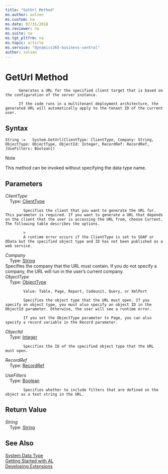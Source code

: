```yaml
---
title: "GetUrl Method"
ms.author: solsen
ms.custom: na
ms.date: 07/31/2018
ms.reviewer: na
ms.suite: na
ms.tgt_pltfrm: na
ms.topic: article
ms.service: "dynamics365-business-central"
author: solsen
---
```

[//]: # (START>DO_NOT_EDIT)
[//]: # (IMPORTANT:Do not edit any of the content between here and the END>DO_NOT_EDIT.)
[//]: # (Any modifications should be made in the .resx files in the ModernDev repo.)
# GetUrl Method

          Generates a URL for the specified client target that is based on the configuration of the server instance.

          If the code runs in a multitenant deployment architecture, the generated URL will automatically apply to the tenant ID of the current user.
        

## Syntax
```
String :=   System.GetUrl(ClientType: ClientType, Company: String, ObjectType: ObjectType, ObjectId: Integer, RecordRef: RecordRef, [UseFilters: Boolean])
```
> [!NOTE]  
> This method can be invoked without specifying the data type name.  
## Parameters
*ClientType*  
&emsp;Type: [ClientType](clienttype-option.md)  

            Specifies the client that you want to generate the URL for. This parameter is required. If you want to generate a URL that depends on the client that the user is accessing the URL from, choose Current. The following table describes the options.

            >
            A runtime error occurs if the ClientType is set to SOAP or OData but the specified object type and ID has not been published as a web service.
            
*Company*  
&emsp;Type: [String](string-data-type.md)  
Specifies the company that the URL must contain. If you do not specify a company, the URL will run in the user’s current company.  
*ObjectType*  
&emsp;Type: [ObjectType](objecttype-option.md)  

            Value: Table, Page, Report, Codeunit, Query, or XmlPort

            Specifies the object type that the URL must open. If you specify an object type, you must also specify an object ID in the ObjectId parameter. Otherwise, the user will see a runtime error.

            If you set the ObjectType parameter to Page, you can also specify a record variable in the Record parameter.
            
*ObjectId*  
&emsp;Type: [Integer](integer-data-type.md)  

            Specifies the ID of the specified object type that the URL must open.
            
*RecordRef*  
&emsp;Type: [RecordRef](recordref-data-type.md)  
  
*UseFilters*  
&emsp;Type: [Boolean](boolean-data-type.md)  

            Specifies whether to include filters that are defined on the object as a text string in the URL.
            


## Return Value
*String*  
&emsp;Type: [String](string-data-type.md)  
  


[//]: # (IMPORTANT: END>DO_NOT_EDIT)
## See Also
[System Data Type](system-data-type.md)  
[Getting Started with AL](../devenv-get-started.md)  
[Developing Extensions](../devenv-dev-overview.md)